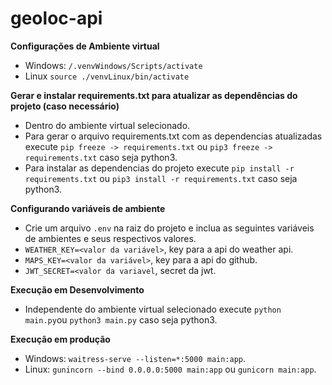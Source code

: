 # geoloc-api
 
**Configurações de Ambiente virtual** 
- Windows: `/.venvWindows/Scripts/activate`
- Linux `source ./venvLinux/bin/activate`

**Gerar e instalar requirements.txt para atualizar as dependências do projeto (caso necessário)**
 - Dentro do ambiente virtual selecionado.
 - Para gerar o arquivo requirements.txt com as dependencias atualizadas execute `pip freeze -> requirements.txt` ou `pip3 freeze -> requirements.txt` caso seja python3.
 - Para instalar as dependencias do projeto execute `pip install -r requirements.txt` ou `pip3 install -r requirements.txt` caso seja python3.

**Configurando variáveis de ambiente**
- Crie um arquivo `.env` na raiz do projeto e inclua as seguintes variáveis de ambientes e seus respectivos valores.
- `WEATHER_KEY=<valor da variável>`, key para a api do weather api.
- `MAPS_KEY=<valor da variável>`, key para a api do github.
- `JWT_SECRET=<valor da variavel`, secret da jwt.

**Execução em Desenvolvimento**
- Independente do ambiente virtual selecionado execute `python main.py`ou `python3 main.py` caso seja python3.

**Execução em produção**
- Windows: `waitress-serve --listen=*:5000 main:app`.
- Linux: `gunincorn --bind 0.0.0.0:5000 main:app` ou `gunicorn main:app`.
